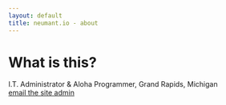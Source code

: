 ```yaml
---
layout: default
title: neumant.io - about
---
```

<div class="blurb">
	<h1>What is this?</h1>
	<p>I.T. Administrator & Aloha Programmer, Grand Rapids, Michigan <br>
	<a href="/about"><a href="mailto:admin@neumant.io?subject=Request for Admin">email the site admin</a>
	</a></p>
</div><!-- /.blurb -->
